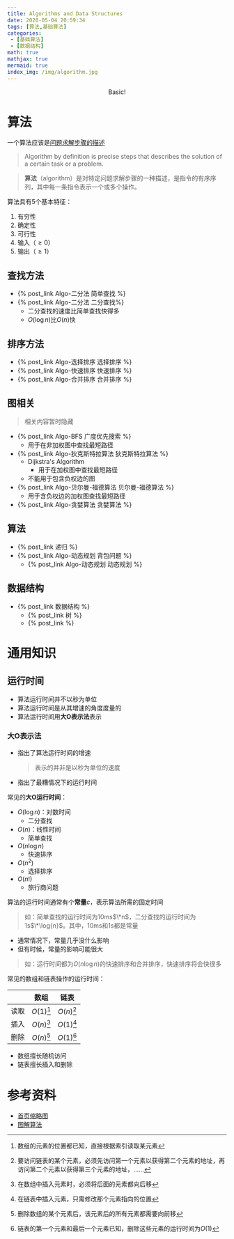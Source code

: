 ```yaml
---
title: Algorithms and Data Structures
date: 2020-05-04 20:59:34
tags: [算法,基础算法]
categories: 
 - [基础算法]
 - [数据结构]
math: true
mathjax: true
mermaid: true
index_img: /img/algorithm.jpg
---
```


<center>Basic!</center>
<!--more-->




# 算法
一个算法应该是<u>问题求解步骤的描述</u>

> Algorithm by definition is precise steps that describes the solution of a certain task or a problem.

> **算法**（algorithm）是对特定问题求解步骤的一种描述，是指令的有序序列，其中每一条指令表示一个或多个操作。

算法具有5个基本特征：
1. 有穷性
2. 确定性
3. 可行性
4. 输入（$\geq 0$）
5. 输出（$\geq 1$）

## 查找方法
- {% post_link Algo-二分法 简单查找 %}
- {% post_link Algo-二分法 二分查找%}
  - 二分查找的速度比简单查找快得多
  - $O(\log{n})$比$O(n)$快

## 排序方法
- {% post_link Algo-选择排序 选择排序 %}
- {% post_link Algo-快速排序 快速排序 %}
- {% post_link Algo-合并排序 合并排序 %}

## 图相关
> 相关内容暂时隐藏

- {% post_link Algo-BFS 广度优先搜索 %}
  - 用于在非加权图中查找最短路径 
- {% post_link Algo-狄克斯特拉算法 狄克斯特拉算法 %}
  - Dijkstra's Algorithm
    - 用于在加权图中查找最短路径
  - 不能用于包含负权边的图
- {% post_link Algo-贝尔曼-福德算法 贝尔曼-福德算法 %}
  - 用于含负权边的加权图查找最短路径
- {% post_link Algo-贪婪算法 贪婪算法 %}



## 算法

- {% post_link 递归 %}
- {% post_link Algo-动态规划 背包问题 %}
  - {% post_link Algo-动态规划 动态规划 %}

## 数据结构

- {% post_link 数据结构 %}
  - {% post_link 树 %}
  - {% post_link  %}




# 通用知识
## 运行时间
- 算法运行时间并不以秒为单位
- 算法运行时间是从其增速的角度度量的
- 算法运行时间用**大O表示法**表示

### 大O表示法
- 指出了算法运行时间的增速
     > 表示的并非是以秒为单位的速度
- 指出了最糟情况下的运行时间

常见的**大O运行时间**：
- $O(\log{n})$：对数时间
  - 二分查找
- $O(n)$：线性时间
  - 简单查找
- $O(n\log{n})$
  - 快速排序
- $O(n^2)$
  - 选择排序
- $O(n!)$
  - 旅行商问题

算法的运行时间通常有个**常量**$c$，表示算法所需的固定时间
> 如：简单查找的运行时间为10ms$\*n$，二分查找的运行时间为1s$\*\log{n}$。其中，10ms和1s都是常量

- 通常情况下，常量几乎没什么影响
- 但有时候，常量的影响可能很大
 > 如：运行时间都为$O(n\log{n})$的快速排序和合并排序，快速排序将会快很多


常见的数组和链表操作的运行时间：

||数组|链表|
|:--:|:--:|:--:|
|读取|$O(1)$[^1]|$O(n)$[^2]|
|插入|$O(n)$[^3]|$O(1)$[^4]|
|删除|$O(n)$[^5]|$O(1)$[^6]|

[^1]: 数组的元素的位置都已知，直接根据索引读取某元素
[^2]: 要访问链表的某个元素，必须先访问第一个元素以获得第二个元素的地址，再访问第二个元素以获得第三个元素的地址，……
[^3]: 在数组中插入元素时，必须将后面的元素都向后移
[^4]: 在链表中插入元素，只需修改那个元素指向的位置
[^5]: 删除数组的某个元素后，该元素后的所有元素都需要向前移
[^6]: 链表的第一个元素和最后一个元素已知，删除这些元素的运行时间为$O(1)$

- 数组擅长随机访问
- 链表擅长插入和删除

# 参考资料
- [首页缩略图](https://tse1-mm.cn.bing.net/th/id/OIP.7h7LM5AhzNGHuM9T73jq1QHaEl?w=300&h=178&c=7&o=5&dpr=1.5&pid=1.7)
- [图解算法](https://book.douban.com/subject/26979890/)